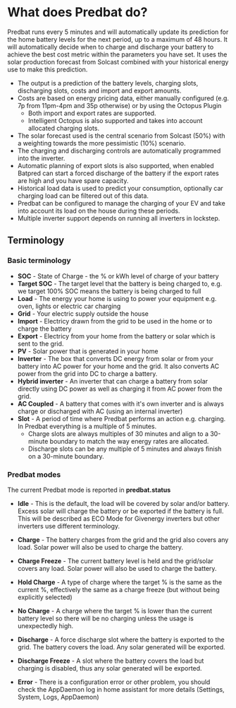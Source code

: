 # What does Predbat do?

Predbat runs every 5 minutes and will automatically update its prediction for the home battery levels for the next period, up to a maximum of 48 hours. It will automatically decide when to charge and discharge your battery to achieve the best cost metric within the parameters you have set. It uses the solar production forecast from Solcast combined with your historical energy use to make this prediction. 

- The output is a prediction of the battery levels, charging slots, discharging slots, costs and import and export amounts.
- Costs are based on energy pricing data, either manually configured (e.g. 7p from 11pm-4pm and 35p otherwise) or by using the Octopus Plugin
    - Both import and export rates are supported.
    - Intelligent Octopus is also supported and takes into account allocated charging slots.  
- The solar forecast used is the central scenario from Solcast (50%) with a weighting towards the more pessimistic (10%) scenario.
- The charging and discharging controls are automatically programmed into the inverter.
- Automatic planning of export slots is also supported, when enabled Batpred can start a forced discharge of the battery if the export rates are high and you have spare capacity.
- Historical load data is used to predict your consumption, optionally car charging load can be filtered out of this data.
- Predbat can be configured to manage the charging of your EV and take into account its load on the house during these periods.
- Multiple inverter support depends on running all inverters in lockstep.

## Terminology

### Basic terminology

* **SOC** - State of Charge - the % or kWh level of charge of your battery
* **Target SOC** - The target level that the battery is being charged to, e.g. we target 100% SOC means the battery is being charged to full
* **Load** - The energy your home is using to power your equipment e.g. oven, lights or electric car charging
* **Grid** - Your electric supply outside the house
* **Import** - Electricy drawn from the grid to be used in the home or to charge the battery
* **Export** - Electricy from your home from the battery or solar which is sent to the grid.
* **PV** - Solar power that is generated in your home
* **Inverter** - The box that converts DC energy from solar or from your battery into AC power for your home and the grid. It also converts AC power from the grid into DC to charge a battery.
* **Hybrid inverter** - An inverter that can charge a battery from solar directly using DC power as well as charging it from AC power from the grid.
* **AC Coupled** - A battery that comes with it's own inverter and is always charge or discharged with AC (using an internal inverter)
* **Slot** - A period of time where Predbat performs an action e.g. charging. In Predbat everything is a multiple of 5 minutes.
   * Charge slots are always multiples of 30 minutes and align to a 30-minute boundary to match the way energy rates are allocated.
   * Discharge slots can be any multiple of 5 minutes and always finish on a 30-minute boundary.

### Predbat modes

The current Predbat mode is reported in **predbat.status**

* **Idle** - This is the default, the load will be covered by solar and/or battery. Excess solar will charge the battery or be exported if the battery is full. This will be described as ECO Mode for Givenergy inverters but other inverters use different terminology.

* **Charge** - The battery charges from the grid and the grid also covers any load. Solar power will also be used to charge the battery.
* **Charge Freeze** - The current battery level is held and the grid/solar covers any load. Solar power will also be used to charge the battery.
* **Hold Charge** - A type of charge where the target % is the same as the current %, effectively the same as a charge freeze (but without being explicitly selected)
* **No Charge** - A charge where the target % is lower than the current battery level so there will be no charging unless the usage is unexpectedly high.
  
* **Discharge** - A force discharge slot where the battery is exported to the grid. The battery covers the load. Any solar generated will be exported.
* **Discharge Freeze** - A slot where the battery covers the load but charging is disabled, thus any solar generated will be exported.

* **Error** - There is a configuration error or other problem, you should check the AppDaemon log in home assistant for more details (Settings, System, Logs, AppDaemon)
